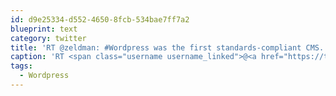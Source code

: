 ```yaml
---
id: d9e25334-d552-4650-8fcb-534bae7ff7a2
blueprint: text
category: twitter
title: 'RT @zeldman: #Wordpress was the first standards-compliant CMS. I hand-coded my blog starting in 1995, and would still be doing it if Wordpr…'
caption: 'RT <span class="username username_linked">@<a href="https://twitter.com/zeldman" title="zeldman">zeldman</a></span>: <span class="hashtag hashtag_local">#<a href="http://tweettemp.darylchymko.ca/?tag=wordpress">Wordpress</a> was the first standards-compliant CMS. I hand-coded my blog starting in 1995, and would still be doing it if Wordpr…'
tags:
  - Wordpress
---
```

